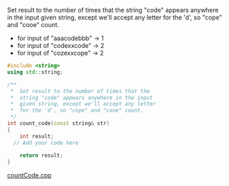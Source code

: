 Set result to the number of times that the string "code" appears anywhere in the input given string, except we'll accept any letter for the 'd', so "cope" and "cooe" count.

* for input of "aaacodebbb" → 1
* for input of "codexxcode" → 2
* for input of "cozexxcope" → 2

```cpp
#include <string>
using std::string;

/**
 *  Set result to the number of times that the 
 *  string "code" appears anywhere in the input 
 *  given string, except we'll accept any letter 
 *  for the 'd', so "cope" and "cooe" count.
 */
int count_code(const string& str)
{
    int result;
  // Add your code here
   
    return result;
}
```

[countCode.cpp](https://codecheck.io/files/230209230485dil05w42eu2a0r0vzmhiour)